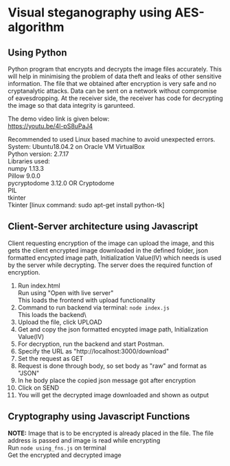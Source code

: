 # Visual steganography using AES-algorithm

## Using Python
Python program that encrypts and decrypts the image files accurately. This will help in minimising the problem of data theft and leaks of other sensitive information. The file that we obtained after encryption is very safe and no cryptanalytic attacks. Data can be sent on a network without compromise of eavesdropping. At the receiver side, the receiver has code for decrypting the image so that data integrity is garunteed.

The demo video link is given below:\
https://youtu.be/4l-pS8uPaJ4

Recommended to used Linux based machine to avoid unexpected errors.\
System: Ubuntu18.04.2 on Oracle VM VirtualBox\
Python version: 2.7.17\
Libraries used:\
numpy 1.13.3\
Pillow 9.0.0\
pycryptodome 3.12.0 
OR Cryptodome\
PIL\
tkinter\
Tkinter [linux command: sudo apt-get install python-tk]

## Client-Server architecture using Javascript
Client requesting encryption of the image can upload the image, and this gets the client encrypted image downloaded in the defined folder, json formatted encypted image path, Initialization Value(IV) which needs is used by the server while decrypting. The server does the required function of encryption.

1. Run index.html\
Run using "Open with live server"\
This loads the frontend with upload functionality
2. Command to run backend via terminal: `node index.js`\
This loads the backend\
3. Upload the file, click UPLOAD
4. Get and copy the json formatted encypted image path, Initialization Value(IV)
5. For decryption, run the backend and start Postman.
6. Specify the URL as "http://localhost:3000/download"
7. Set the request as GET
8. Request is done through body, so set body as "raw" and format as "JSON"
9. In he body place the copied json message got after encryption
10. Click on SEND
11. You will get the decrypted image downloaded and shown as output

## Cryptography using Javascript Functions

**NOTE:** Image that is to be encrypted is already placed in the file. The file address is passed and image is read while encrypting\
Run `node using_fns.js` on terminal\
Get the encrypted and decrypted image
